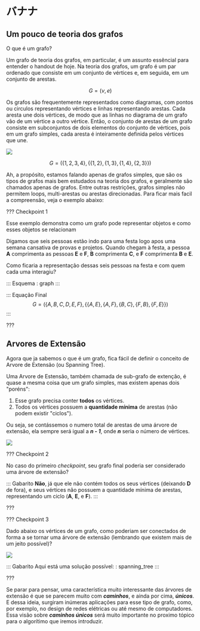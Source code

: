 バナナ
======

Um pouco de teoria dos grafos
---------

O que é um grafo?

Um grafo de teoria dos grafos, em particular, é um assunto essêncial para entender o handout de hoje. Na teoria dos grafos, um grafo é um par ordenado que consiste em um conjunto de vértices e, em seguida, em um conjunto de arestas. 

$$G = \left ( v, e \right )$$

Os grafos são frequentemente representados como diagramas, com pontos ou circulos representando vértices e linhas representando arestas. Cada aresta une dois vértices, de modo que as linhas no diagrama de um grafo vão de um vértice a outro vértice. Então, o conjunto de arestas de um grafo consiste em subconjuntos de dois elementos do conjunto de vértices, pois em um grafo simples, cada aresta é inteiramente definida pelos vértices que une. 

![](simpleGraph.png)

$$G = \left ( \left\{ 1, 2, 3, 4 \right\}, \left\{ \left\{ 1, 2 \right\}, \left\{ 1, 3 \right\}, \left\{ 1, 4 \right\}, \left\{ 2, 3 \right\} \right\} \right )$$

Ah, a propósito, estamos falando apenas de grafos simples, que são os tipos de grafos mais bem estudados na teoria dos grafos, e geralmente são chamados apenas de grafos. Entre outras restrições, grafos simples não permitem loops, multi-arestas ou arestas direcionadas. Para ficar mais facil a compreensão, veja o exemplo abaixo:


??? Checkpoint 1

Esse exemplo demonstra como um grafo pode representar objetos e como esses objetos se relacionam

Digamos que seis pessoas estão indo para uma festa logo apos uma semana cansativa de provas e projetos. Quando chegam à festa, a pessoa **A** comprimenta as pessoas **E** e **F**, **B** comprimenta **C**, e **F** comprimenta **B** e **E**. 

Como ficaria a representação dessas seis pessoas na festa e com quem cada uma interagiu?

::: Esquema
: graph
:::

::: Equação Final
$$G = \left (\left\{A, B, C, D, E, F\right\}, \left\{\left\{A, E\right\}, \left\{A, F\right\}, \left\{B, C\right\}, \left\{F, B\right\}, \left\{F, E\right\}\right\}\right )$$
:::

???


Arvores de Extensão
---------

Agora que ja sabemos o que é um grafo, fica fácil de definir o conceito de Arvore de Extensão (ou Spanning Tree).

Uma Arvore de Estensão, também chamada de sub-grafo de extenção, é quase a mesma coisa que um grafo simples, mas existem apenas dois "poréns":

1. Esse grafo precisa conter **todos** os vértices.
2. Todos os vértices possuem a **quantidade mínima** de arestas (não podem existir "ciclos").

Ou seja, se contássemos o numero total de arestas de uma árvore de extensão, ela sempre será igual a *__n - 1__*, onde *__n__* seria o número de vértices.

![](spanning_tree_gif.gif)

??? Checkpoint 2

No caso do primeiro *checkpoint*, seu grafo final poderia ser considerado uma árvore de extensão?

::: Gabarito
**Não**, já que ele não contém todos os seus vértices (deixando **D** de fora), e seus vértices não possuem a quantidade mínima de arestas, representando um ciclo (**A**, **E**, e **F**).
:::

???

??? Checkpoint 3

Dado abaixo os vértices de um grafo, como poderiam ser conectados de forma a se tornar uma árvore de extensão (lembrando que existem mais de um jeito possível)?

![](nodes.png)

::: Gabarito
Aqui está uma solução possível:
: spanning_tree
:::

???

Se parar para pensar, uma característica muito interessante das árvores de extensão é que se parecem muito com *__caminhos__*, e ainda por cima, *__únicos__*. E dessa ideia, surgiram inúmeras aplicações para esse tipo de grafo, como, por exemplo, no design de redes elétricas ou até mesmo de computadores. Essa visão sobre *__caminhos únicos__* será muito importante no proximo tópico para o algorítimo que iremos introduzir.